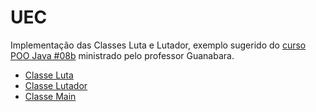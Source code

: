 # UEC

Implementação das Classes Luta e Lutador, exemplo sugerido do [curso POO Java #08b](https://www.youtube.com/watch?v=8R9RpqpXI_c&list=PLHz_AreHm4dkqe2aR0tQK74m8SFe-aGsY&index=17&ab_channel=CursoemVídeo) ministrado pelo professor Guanabara. 

* [Classe Luta](https://github.com/Edivaldo16/UEC/blob/main/Luta.java)
* [Classe Lutador](https://github.com/Edivaldo16/UEC/blob/main/Lutador.java)
* [Classe Main](https://github.com/Edivaldo16/UEC/blob/main/ExercicioLutatdor.java)
